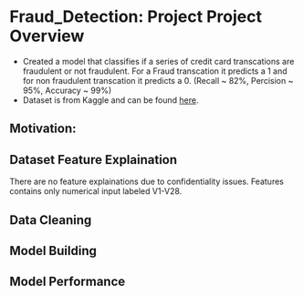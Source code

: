 # Fraud_Detection: Project Project Overview

* Created a model that classifies if a series of credit card transcations are fraudulent or not fraudulent. For a Fraud transcation it predicts a 1 and for non fraudulent transcation it predicts a 0. (Recall ~ 82%, Percision ~ 95%, Accuracy ~ 99%)
* Dataset is from Kaggle and can be found [here](https://www.kaggle.com/mlg-ulb/creditcardfraud).


## __Motivation__: 



## Dataset Feature Explaination

There are no feature explainations due to confidentiality issues. Features contains only numerical input labeled V1-V28.  

## Data Cleaning


## Model Building




## Model Performance
